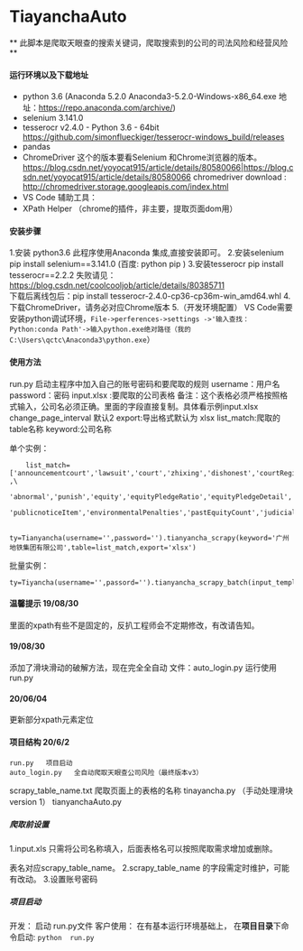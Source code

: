 <!--
 * @Description: 
 * @Author: bessie
 * @Date: 2019-08-23 09:43:17
 * @LastEditTime: 2019-08-30 16:19:14
 * @LastEditors: Please set LastEditors
 -->

# TiayanchaAuto

** 此脚本是爬取天眼查的搜索关键词，爬取搜索到的公司的司法风险和经营风险 **

#### 运行环境以及下载地址
- python 3.6  (Anaconda 5.2.0   Anaconda3-5.2.0-Windows-x86_64.exe 地址：https://repo.anaconda.com/archive/)
- selenium 3.141.0
- tesserocr v2.4.0 - Python 3.6 - 64bit  https://github.com/simonflueckiger/tesserocr-windows_build/releases
- pandas 
- ChromeDriver   这个的版本要看Selenium 和Chrome浏览器的版本。 https://blog.csdn.net/yoyocat915/article/details/80580066|https://blog.csdn.net/yoyocat915/article/details/80580066
chromedriver download : http://chromedriver.storage.googleapis.com/index.html
- VS Code
辅助工具：
- XPath Helper  （chrome的插件，非主要，提取页面dom用）

#### 安装步骤
1.安装 python3.6  此程序使用Anaconda 集成,直接安装即可。
2.安装selenium    pip install selenium==3.141.0 (百度: python pip )
3.安装tesserocr   pip install tesserocr==2.2.2   失败请见：https://blog.csdn.net/coolcooljob/article/details/80385711  
下载后离线包后：pip install tesserocr-2.4.0-cp36-cp36m-win_amd64.whl
4.下载ChromeDriver，请务必对应Chrome版本
5.（开发环境配置） VS Code需要安装python调试环境，`File->perferences->settings ->'输入查找：Python:conda Path'->输入python.exe绝对路径（我的C:\Users\qctc\Anaconda3\python.exe`）


#### 使用方法
run.py
启动主程序中加入自己的账号密码和要爬取的规则
username：用户名
password：密码
input.xlsx :要爬取的公司表格
备注：这个表格必须严格按照格式输入，公司名必须正确。里面的字段直接复制。具体看示例input.xlsx
change_page_interval 默认2
export:导出格式默认为 xlsx
list_match:爬取的table名称
keyword:公司名称

单个实例：
```
    list_match=['announcementcourt','lawsuit','court','zhixing','dishonest','courtRegister' ,\
                'abnormal','punish','equity','equityPledgeRatio','equityPledgeDetail','judicialSale',\
                'publicnoticeItem','environmentalPenalties','pastEquityCount','judicialAid']

    ty=Tianyancha(username='',password='').tianyancha_scrapy(keyword='广州地铁集团有限公司',table=list_match,export='xlsx')

```
批量实例：
```
ty=Tiyancha(username='',passord='').tianyancha_scrapy_batch(input_template='input.xlsx',change_page_interval=2,export='xlsx')
```

#### 温馨提示  19/08/30
里面的xpath有些不是固定的，反扒工程师会不定期修改，有改请告知。


#### 19/08/30
添加了滑块滑动的破解方法，现在完全全自动
    文件：auto_login.py
    运行使用run.py
    
#### 20/06/04
更新部分xpath元素定位

#### 项目结构 20/6/2

```
run.py   项目启动
auto_login.py   全自动爬取天眼查公司风险（最终版本v3）
```
scrapy_table_name.txt   爬取页面上的表格的名称
tinayancha.py （手动处理滑块 version 1）
tianyanchaAuto.py 

##### 爬取前设置
1.input.xls 
只需将公司名称填入，后面表格名可以按照爬取需求增加或删除。


表名对应scrapy_table_name。
2.scrapy_table_name  的字段需定时维护，可能有改动。
3.设置账号密码


##### 项目启动
开发： 启动 run.py文件
客户使用： 
在有基本运行环境基础上， 在**项目目录**下命令启动:
`python  run.py`



